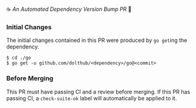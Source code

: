 :coffee: *An Automated Dependency Version Bump PR* :crown:

### Initial Changes

The initial changes contained in this PR were produced by `go get`ing the dependency.

```
$ cd ./go
$ go get -u github.com/dolthub/<dependency>/go@<commit>
```

### Before Merging

This PR must have passing CI and a review before merging. If this PR has passing CI,
a `check-suite-ok` label will automatically be applied to it.
